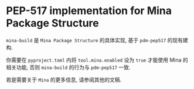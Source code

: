 # PEP-517 implementation for Mina Package Structure

`mina-build` 是 `Mina Package Structure` 的具体实现, 基于 `pdm-pep517` 的现有建构.

你需要在 `pyproject.toml` 内将 `tool.mina.enabled` 设为 `true` 才能使用 Mina 的相关功能,
否则 `mina-build` 的行为与 `pdm-pep517` 一致.

若是需要关于 `Mina` 的更多信息, 请参阅其他的文稿.